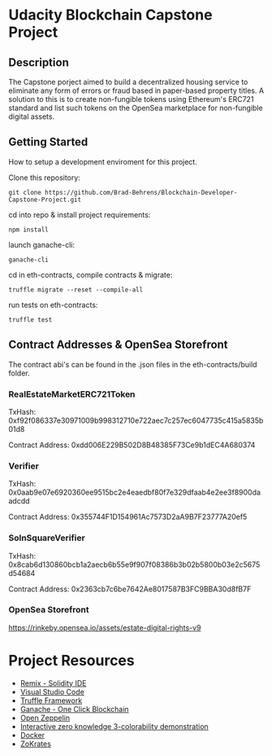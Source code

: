 # Udacity Blockchain Capstone Project

## Description

The Capstone porject aimed to build a decentralized housing service to eliminate any form of errors or fraud based in paper-based property titles. A solution to this is to create non-fungible tokens using Ethereum's ERC721 standard and list such tokens on the OpenSea marketplace for non-fungible digital assets.

## Getting Started

How to setup a development enviroment for this project.

Clone this repository:

```
git clone https://github.com/Brad-Behrens/Blockchain-Developer-Capstone-Project.git
```

cd into repo & install project requirements:

```
npm install
```

launch ganache-cli:

```
ganache-cli
```

cd in eth-contracts, compile contracts & migrate:

```
truffle migrate --reset --compile-all
```

run tests on eth-contracts:

```
truffle test
```

## Contract Addresses & OpenSea Storefront

The contract abi's can be found in the .json files in the eth-contracts/build folder.

### RealEstateMarketERC721Token

TxHash: 0xf92f086337e30971009b998312710e722aec7c257ec6047735c415a5835b01d8

Contract Address: 0xdd006E229B502D8B48385F73Ce9b1dEC4A680374

### Verifier

TxHash: 0x0aab9e07e6920360ee9515bc2e4eaedbf80f7e329dfaab4e2ee3f8900daadcdd

Contract Address: 0x355744F1D154961Ac7573D2aA9B7F23777A20ef5

### SolnSquareVerifier

TxHash: 0x8cab6d130860bcb1a2aecb6b55e9f907f08386b3b02b5800b03e2c5675d54684

Contract Address: 0x2363cb7c6be7642Ae8017587B3FC9BBA30d8fB7F

### OpenSea Storefront

https://rinkeby.opensea.io/assets/estate-digital-rights-v9

# Project Resources

* [Remix - Solidity IDE](https://remix.ethereum.org/)
* [Visual Studio Code](https://code.visualstudio.com/)
* [Truffle Framework](https://truffleframework.com/)
* [Ganache - One Click Blockchain](https://truffleframework.com/ganache)
* [Open Zeppelin ](https://openzeppelin.org/)
* [Interactive zero knowledge 3-colorability demonstration](http://web.mit.edu/~ezyang/Public/graph/svg.html)
* [Docker](https://docs.docker.com/install/)
* [ZoKrates](https://github.com/Zokrates/ZoKrates)








